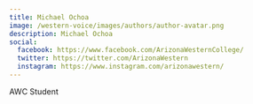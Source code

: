 ```yaml
---
title: Michael Ochoa
image: /western-voice/images/authors/author-avatar.png
description: Michael Ochoa
social:
  facebook: https://www.facebook.com/ArizonaWesternCollege/
  twitter: https://twitter.com/ArizonaWestern
  instagram: https://www.instagram.com/arizonawestern/
---
```


AWC Student